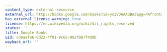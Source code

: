 ```yaml
---
content_type: external-resource
external_url: http://books.google.com/books?id=ycIVDAAAQBAJ&pg=PAfrontcover
has_external_license_warning: true
license: https://en.wikipedia.org/wiki/All_rights_reserved
status: ''
title: Google Books
uid: cdeaaf66-0d22-4f01-9c6b-992f087f4d0b
wayback_url: ''
---
```

